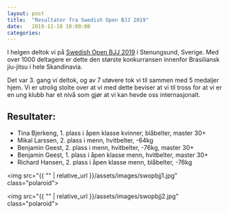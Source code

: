 ```yaml
---
layout: post
title:  "Resultater fra Swedish Open BJJ 2019"
date:   2019-11-18 10:00:00
categories:
---
```

I helgen deltok vi på [Swedish Open BJJ 2019](http://www.swopbjj.se/) i Stenungsund, Sverige. Med over 1000 deltagere er dette den største konkurransen innenfor Brasiliansk jiu-jitsu i hele Skandinavia.

Det var 3. gang vi deltok, og av 7 utøvere tok vi til sammen med 5 medaljer hjem. Vi er utrolig stolte over at vi med dette beviser at vi til tross for at vi er en ung klubb har et nivå som gjør at vi kan hevde oss internasjonalt.

## Resultater:
* Tina Bjerkeng, 1. plass i åpen klasse kvinner, blåbelter, master 30+
* Mikal Larssen, 2. plass i menn, hvitbelter, -64kg
* Benjamin Geest, 2. plass i menn, hvitbelter, -76kg, master 30+
* Benjamin Geest, 1. plass i åpen klasse menn, hvitbelter, master 30+
* Richard Hansen, 2. plass i åpen klasse menn, blåbelter, -76kg


<img src="{{ "" | relative_url }}/assets/images/swopbjj1.jpg" class="polaroid">

<img src="{{ "" | relative_url }}/assets/images/swopbjj2.jpg" class="polaroid">
